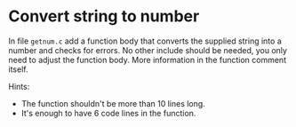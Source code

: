 # Convert string to number

In file `getnum.c` add a function body that converts the supplied string into a
number and checks for errors.  No other include should be needed, you only need
to adjust the function body.  More information in the function comment itself.

Hints:
- The function shouldn't be more than 10 lines long.
- It's enough to have 6 code lines in the function.
